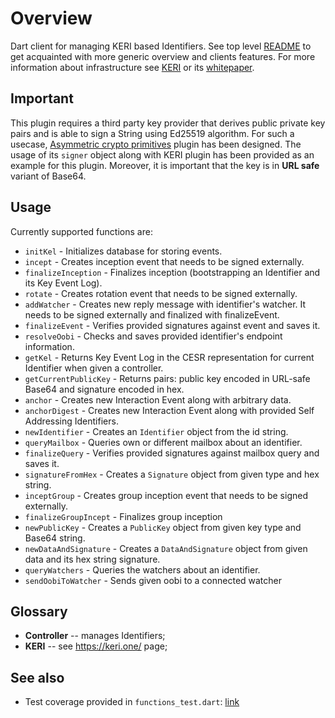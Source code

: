 
# Overview

Dart client for managing KERI based Identifiers. See top level [README](https://github.com/THCLab/keri-bindings) to get acquainted with more generic overview and clients features.  For more information about infrastructure see [KERI](https://keri.one/) or its [whitepaper](https://github.com/SmithSamuelM/Papers/blob/master/whitepapers/KERI_WP_2.x.web.pdf).

## Important
This plugin requires a third party key provider that derives public private key pairs and is able to sign a String using Ed25519 algorithm. For such a usecase, [Asymmetric crypto primitives](https://pub.dev/packages/asymmetric_crypto_primitives) plugin has been designed. The usage of its `signer` object along with KERI plugin has been provided as an example for this plugin. Moreover, it is important that the key is in **URL safe** variant of Base64.

## Usage
Currently supported functions are:
* `initKel` - Initializes database for storing events.
* `incept` - Creates inception event that needs to be signed externally.
* `finalizeInception` - Finalizes inception (bootstrapping an Identifier and its Key Event Log).
* `rotate` - Creates rotation event that needs to be signed externally.
* `addWatcher` - Creates new reply message with identifier's watcher. It needs to be signed externally and finalized with finalizeEvent.
* `finalizeEvent` - Verifies provided signatures against event and saves it.
* `resolveOobi` - Checks and saves provided identifier's endpoint information.
* `getKel` - Returns Key Event Log in the CESR representation for current Identifier when given a controller.
* `getCurrentPublicKey` - Returns pairs: public key encoded in URL-safe Base64 and signature encoded in hex.
* `anchor` - Creates new Interaction Event along with arbitrary data.
* `anchorDigest` - Creates new Interaction Event along with provided Self Addressing Identifiers.
* `newIdentifier` - Creates an `Identifier` object from the id string.
* `queryMailbox` - Queries own or different mailbox about an identifier.
* `finalizeQuery` - Verifies provided signatures against mailbox query and saves it.
* `signatureFromHex` - Creates a `Signature` object from given type and hex string.
* `inceptGroup` - Creates group inception event that needs to be signed externally.
* `finalizeGroupIncept` - Finalizes group inception
* `newPublicKey` - Creates a `PublicKey` object from given key type and Base64 string.
* `newDataAndSignature` - Creates a `DataAndSignature` object from given data and its hex string signature.
* `queryWatchers` - Queries the watchers about an identifier.
* `sendOobiToWatcher` - Sends given oobi to a connected watcher 

## Glossary

* **Controller** -- manages Identifiers;
* **KERI** -- see https://keri.one/ page;

## See also
* Test coverage provided in `functions_test.dart`: [link](https://github.com/THCLab/keri-bindings/blob/master/bindings/dart/keri/keri/test/functions_test.dart) 